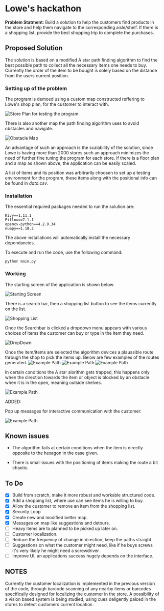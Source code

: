 # Lowe's hackathon

**Problem Statment**: Build a solution to help the customers find products in the store and help them navigate to the corresponding aisle/shelf. If there is a shopping list, provide the best shopping trip to complete the purchases.


## Proposed Solution

The solution is based on a modified A star path finding algorithm to find the best possible path to collect all the necessary items one needs to buy. Currently the order of the item to be bought is solely based on the distance from the users current position.

### Setting up of the problem

The program is demoed using a custom map constructed reffering to Lowe's shop plan, for the customer to interact with.

![Store Plan for testing the program](https://github.com/Fathaah/Lowe-Path-Finding/blob/master/Map4.jpg)

There is also another map the path finding algorithm uses to avoid obstacles and navigate.

![Obstacle Map](https://github.com/Fathaah/Lowe-Path-Finding/blob/master/p_map3.jpg)

An advantage of such an approach is the scalability of the solution, since Lowe is having more than 2000 stores such an approach minimizes the need of further fine tuning the program for each store. If there is a floor plan and a map as shown above, the application can be easily scaled.

A list of items and its position was arbitrarily choosen to set up a testing environment for the program, these items along with the positional info can be found in *data.csv*.

### Installation

The essential required packages needed to run the solution are:

```
Kivy==1.11.1
Pillow==7.1.1
opencv-python==4.2.0.34
numpy==1.18.2
```

The above installations will automatically install the necessary dependancies.

To execute and run the code, use the following command:

```
python main.py
```

### Working

The starting screen of the application is shown below:

![Starting Screen](https://github.com/Fathaah/Lowe-Path-Finding/blob/master/images/1.PNG)

There is a search bar, then a shopping list button to see the items currently on the list.


![Shopping List](https://github.com/Fathaah/Lowe-Path-Finding/blob/master/images/3.PNG)

Once the Searchbar is clicked a dropdown menu appears with various choices of items the customer can buy or type in the item they need.


![DropDown](https://github.com/Fathaah/Lowe-Path-Finding/blob/master/images/2.PNG)


Once the item/items are selected the algorithm devices a plaussible route through the shop to pick the items up. Below are few examples of the routes generated.
![Example Path](https://github.com/Fathaah/Lowe-Path-Finding/blob/master/images/4.PNG)
![Example Path](https://github.com/Fathaah/Lowe-Path-Finding/blob/master/images/5.PNG)
![Example Path](https://github.com/Fathaah/Lowe-Path-Finding/blob/master/images/6.PNG)

In certain conditions the A star alorithm gets trapped, this happens only when the direction towards the item or object is blocked by an obstacle when it is in the open, meaning outside shelves.

![Example Path](https://github.com/Fathaah/Lowe-Path-Finding/blob/master/images/e.PNG)


ADDED:

Pop up messages for interactive communication with the customer:


![Example Path](https://github.com/Fathaah/Lowe-Path-Finding/blob/master/images/7.PNG)


## Known issues

* The algorithm fails at certain conditions when the item is directly opposite to the hexagon in the case given.

* There is small issues with the positioning of items making the route a bit chaotic. 

## To Do

- [x] Build from scratch, make it more robust and workable structured code.
- [x] Add a shopping list, where use can see items he is willing to buy.
- [x] Allow the customer to remove an item from the shopping list.
- [x] Security Loop
- [x] Create new and modified better map.
- [x] Messages on map like suggestions and detours. 
- [ ] Heavy items are to planned to be picked up later on.
- [ ] Customer localization.
- [ ] Reduce the frequency of change in direction, keep the paths straight.
- [ ] Suggestions on what the customer might need, like if he buys screws it's very likely he might need a screwdriver.
- [ ] Improve UI, an applications success hugely depends on the interface.

## NOTES

Currently the customer localization is implemented in the previous version of the code, through barcode scanning of any nearby items or barcodes specifically designed for localizing the customer in the store. A possibility of a vision based system is being studied, using cues deligently palced in the stores to detect customers current location.


